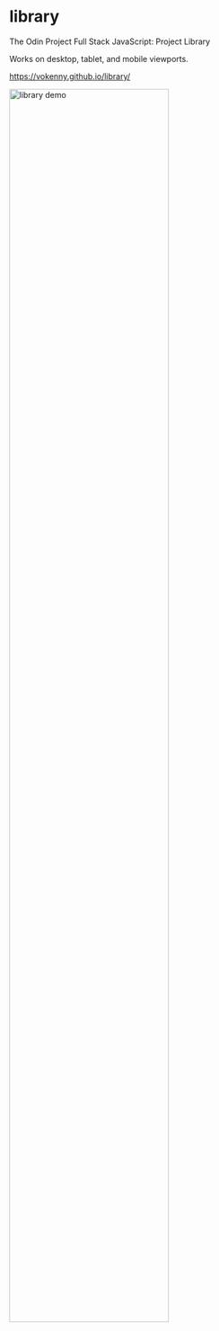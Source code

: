 # library

The Odin Project Full Stack JavaScript: Project Library

Works on desktop, tablet, and mobile viewports.

https://vokenny.github.io/library/

<img src="./library-demo.gif" alt="library demo" width="75%" height="auto">
